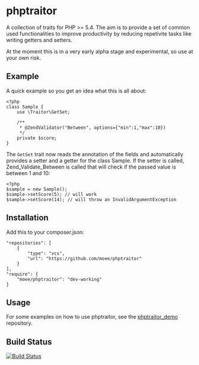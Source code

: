phptraitor
==========

A collection of traits for PHP >= 5.4. The aim is to provide a set of common used functionalities to improve productivity by reducing repetivite tasks like writing getters and setters.

At the moment this is in a very early alpha stage and experimental, so use at your own risk.

Example
-------
A quick example so you get an idea what this is all about:

    <?php
    class Sample {
        use \Traitor\GetSet;

        /**
         * @ZendValidator("Between", options={"min":1,"max":10})
         */
        private $score;
    }

The `GetSet` trait now reads the annotation of the fields and automatically provides a setter and a getter for the class Sample. If the setter is called, Zend_Validate_Between is called that will check if the passed value is between 1 and 10:

    <?php
    $sample = new Sample();
    $sample->setScore(5); // will work
    $sample->setScore(14); // will throw an InvalidArgumentException

Installation
------------

Add this to your composer.json:

    "repositories": [
        {
            "type": "vcs",
            "url": "https://github.com/moee/phptraitor"
        }
    ],
    "require": {
        "moee/phptraitor": "dev-working"
    }

Usage
-----

For some examples on how to use phptraitor, see the [phptraitor_demo](https://github.com/moee/phptraitor_demo) repository.

Build Status
------------

[![Build Status](https://travis-ci.org/moee/phptraitor.png?branch=master)](https://travis-ci.org/moee/phptraitor)
